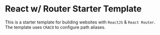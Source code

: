 # React w/ Router Starter Template

This is a starter template for building websites with `ReactJS` & `React
Router`. The template uses `CRACO` to configure path aliases.
